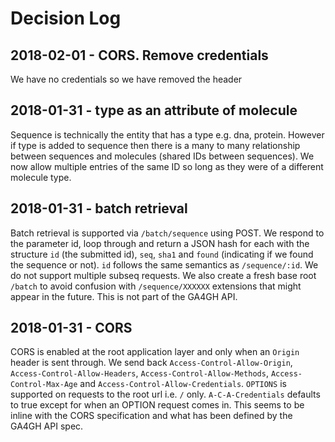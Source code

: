 # Decision Log

## 2018-02-01 - CORS. Remove credentials

We have no credentials so we have removed the header

## 2018-01-31 - type as an attribute of molecule

Sequence is technically the entity that has a type e.g. dna, protein. However if type is added to sequence then there is a many to many relationship between sequences and molecules (shared IDs between sequences). We now allow multiple entries of the same ID so long as they were of a different molecule type.

## 2018-01-31 - batch retrieval

Batch retrieval is supported via `/batch/sequence` using POST. We respond to the parameter id, loop through and return a JSON hash for each with the structure `id` (the submitted id), `seq`, `sha1` and `found` (indicating if we found the sequence or not). `id` follows the same semantics as `/sequence/:id`. We do not support multiple subseq requests. We also create a fresh base root `/batch` to avoid confusion with `/sequence/XXXXXX` extensions that might appear in the future. This is not part of the GA4GH API.

## 2018-01-31 - CORS

CORS is enabled at the root application layer and only when an `Origin` header is sent through. We send back `Access-Control-Allow-Origin`, `Access-Control-Allow-Headers`, `Access-Control-Allow-Methods`, `Access-Control-Max-Age` and `Access-Control-Allow-Credentials`. `OPTIONS` is supported on requests to the root url i.e. `/` only. `A-C-A-Credentials` defaults to true except for when an OPTION request comes in. This seems to be inline with the CORS specification and what has been defined by the GA4GH API spec.
